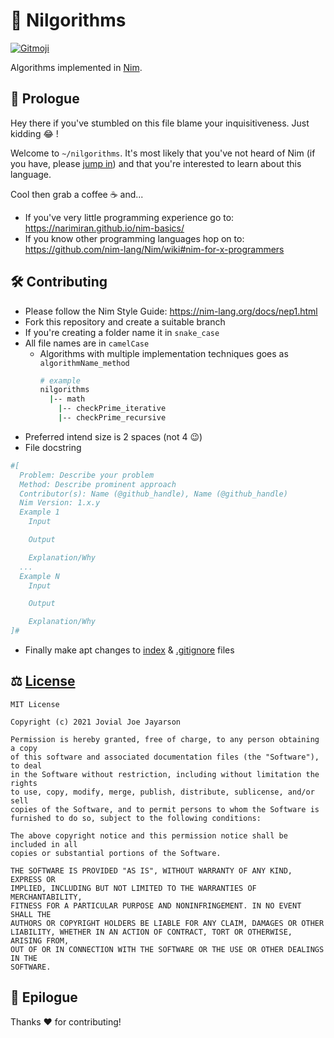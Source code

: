 # 👑 Nilgorithms

<a href="https://gitmoji.dev">
  <img src="https://img.shields.io/badge/gitmoji-%20😎-FFDD67.svg" alt="Gitmoji">
</a>

Algorithms implemented in [Nim](https://nim-lang.org/).

## 🏁 Prologue

Hey there if you've stumbled on this file blame your inquisitiveness. Just kidding :joy: !

Welcome to `~/nilgorithms`. It's most likely that you've not heard of Nim (if you have, please [jump in](#contributing)) and that you're interested to learn about this language.

Cool then grab a coffee :coffee: and...

- If you've very little programming experience go to: https://narimiran.github.io/nim-basics/
- If you know other programming languages hop on to: https://github.com/nim-lang/Nim/wiki#nim-for-x-programmers

## 🛠 Contributing

- Please follow the Nim Style Guide: https://nim-lang.org/docs/nep1.html
- Fork this repository and create a suitable branch
- If you're creating a folder name it in `snake_case`
- All file names are in `camelCase`
  - Algorithms with multiple implementation techniques goes as `algorithmName_method`
    ```bash
    # example
    nilgorithms
      |-- math
        |-- checkPrime_iterative
        |-- checkPrime_recursive
    ```
- Preferred intend size is 2 spaces (not 4 :wink:)
- File docstring
```nim
#[
  Problem: Describe your problem
  Method: Describe prominent approach
  Contributor(s): Name (@github_handle), Name (@github_handle)
  Nim Version: 1.x.y
  Example 1
    Input

    Output

    Explanation/Why
  ...
  Example N
    Input

    Output

    Explanation/Why
]#
``` 
- Finally make apt changes to [index](/index.md) & [.gitignore](/.gitignore) files

## ⚖️ [License](/LICENSE)

```
MIT License

Copyright (c) 2021 Jovial Joe Jayarson

Permission is hereby granted, free of charge, to any person obtaining a copy
of this software and associated documentation files (the "Software"), to deal
in the Software without restriction, including without limitation the rights
to use, copy, modify, merge, publish, distribute, sublicense, and/or sell
copies of the Software, and to permit persons to whom the Software is
furnished to do so, subject to the following conditions:

The above copyright notice and this permission notice shall be included in all
copies or substantial portions of the Software.

THE SOFTWARE IS PROVIDED "AS IS", WITHOUT WARRANTY OF ANY KIND, EXPRESS OR
IMPLIED, INCLUDING BUT NOT LIMITED TO THE WARRANTIES OF MERCHANTABILITY,
FITNESS FOR A PARTICULAR PURPOSE AND NONINFRINGEMENT. IN NO EVENT SHALL THE
AUTHORS OR COPYRIGHT HOLDERS BE LIABLE FOR ANY CLAIM, DAMAGES OR OTHER
LIABILITY, WHETHER IN AN ACTION OF CONTRACT, TORT OR OTHERWISE, ARISING FROM,
OUT OF OR IN CONNECTION WITH THE SOFTWARE OR THE USE OR OTHER DEALINGS IN THE
SOFTWARE.
```

## 🏁 Epilogue

Thanks :heart: for contributing!